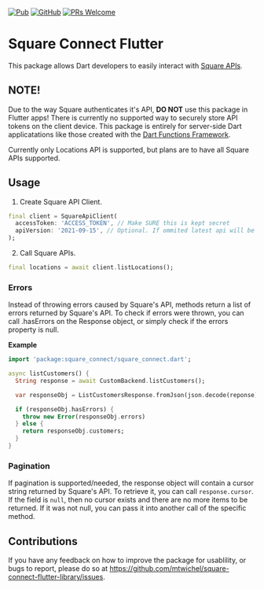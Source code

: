 [![Pub](https://img.shields.io/pub/v/square_connect.svg?style=flat-square)](https://pub.dev/packages/square_connect)
[![GitHub](https://img.shields.io/github/license/mtwichel/square-connect-flutter-library.svg?style=flat-square)](https://github.com/mtwichel/square-connect-flutter-library/blob/master/LICENSE)
[![PRs Welcome](https://img.shields.io/badge/PRs-welcome-brightgreen.svg?style=flat-square)](https://github.com/mtwichel/square-connect-flutter-library)

# Square Connect Flutter

This package allows Dart developers to easily interact with [Square APIs](https://developer.squareup.com/reference/square).

## NOTE!

Due to the way Square authenticates it's API, **DO NOT** use this package in Flutter apps! There is currently no supported way to securely store API tokens on the client device. This package is entirely for server-side Dart applicatations like those created with the [Dart Functions Framework](https://pub.dev/packages/functions_framework).

Currently only Locations API is supported, but plans are to have all Square APIs supported.

## Usage

1. Create Square API Client.

```dart
final client = SquareApiClient(
  accessToken: 'ACCESS_TOKEN', // Make SURE this is kept secret
  apiVersion: '2021-09-15', // Optional. If ommited latest api will be used.
);
```

2. Call Square APIs.

```dart
final locations = await client.listLocations();
```

### Errors

Instead of throwing errors caused by Square's API, methods return a list of errors returned by Square's API. To check if errors were thrown, you can call .hasErrors on the Response object, or simply check if the errors property is null.

**Example**

```dart
import 'package:square_connect/square_connect.dart';

async listCustomers() {
  String response = await CustomBackend.listCustomers();

  var responseObj = ListCustomersResponse.fromJson(json.decode(reponse));

  if (responseObj.hasErrors) {
    throw new Error(responseObj.errors)
  } else {
    return responseObj.customers;
  }
}
```

### Pagination

If pagination is supported/needed, the response object will contain a cursor string returned by Square's API. To retrieve it, you can call `response.cursor`. If the field is `null`, then no cursor exists and there are no more items to be returned. If it was not null, you can pass it into another call of the specific method.

## Contributions

If you have any feedback on how to improve the package for usablility, or bugs to report, please do so at https://github.com/mtwichel/square-connect-flutter-library/issues.
